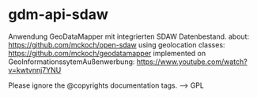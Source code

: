 # gdm-api-sdaw

Anwendung GeoDataMapper mit integrierten SDAW Datenbestand. 
about: https://github.com/mckoch/open-sdaw 
using geolocation classes: https://github.com/mckoch/geodatamapper
implemented on GeoInformationssytemAußenwerbung: https://www.youtube.com/watch?v=kwtvnnj7YNU 

Please ignore the @copyrights documentation tags. --> GPL 


